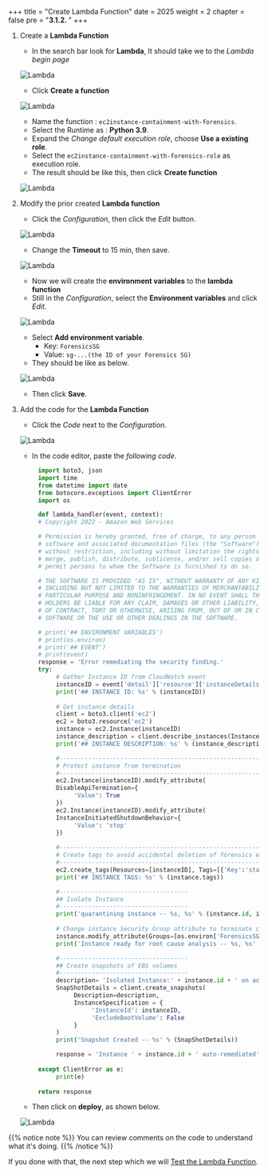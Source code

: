 +++
title = "Create Lambda Function"
date = 2025
weight = 2
chapter = false
pre = "<b>3.1.2. </b>"
+++

<!-- #### Create Lambda Function -->

1. Create a **Lambda Function**

     - In the search bar look for **Lambda**, It should take we to the _Lambda begin page_

     ![Lambda](../../../images/3/3.1/3.1.2/Lambda.png?width=90pc)

     - Click **Create a function**

     ![Lambda](../../../images/3/3.1/3.1.2/Create_function.png?width=90pc)

     - Name the function : `ec2instance-containment-with-forensics`.
     - Select the Runtime as : **Python 3.9**.
     - Expand the _Change default execution role_, choose **Use a existing role**.
     - Select the `ec2instance-containment-with-forensics-role` as execution role.
     - The result should be like this, then click **Create function**
     
     ![Lambda](../../../images/3/3.1/3.1.2/Create_function_settings.png?width=90pc)

2. Modify the prior created **Lambda function**
     - Click the _Configuration_, then click the _Edit_ button.
     
     ![Lambda](../../../images/3/3.1/3.1.2/Configure_function_runtime1.png?width=90pc)

     - Change the **Timeout** to 15 min, then save.

     ![Lambda](../../../images/3/3.1/3.1.2/Configure_function_runtime2.png?width=90pc)
       
     - Now we will create the **environment variables** to the **lambda function**
     - Still in the _Configuration_, select the **Environment variables** and click _Edit_.

     ![Lambda](../../../images/3/3.1/3.1.2/Configure_function_create_env_var.png?width=90pc)

     - Select **Add environment variable**.
       - Key: `ForensicsSG`
       - Value: `sg-...(the ID of your Forensics SG)`
     - They should be like as below.

     ![Lambda](../../../images/3/3.1/3.1.2/Configure_function_add_env_var.png?width=90pc)

     - Then click **Save**. 

3. Add the code for the **Lambda Function**
     - Click the _Code_ next to the _Configuration_.
     
     ![Lambda](../../../images/3/3.1/3.1.2/Add_code_Lambda.png?width=90pc)
     
     - In the code editor, paste the _following code_.
     
     ```python
          import boto3, json
          import time
          from datetime import date
          from botocore.exceptions import ClientError
          import os

          def lambda_handler(event, context):
          # Copyright 2022 - Amazon Web Services

          # Permission is hereby granted, free of charge, to any person obtaining a copy of this
          # software and associated documentation files (the "Software"), to deal in the Software
          # without restriction, including without limitation the rights to use, copy, modify,
          # merge, publish, distribute, sublicense, and/or sell copies of the Software, and to
          # permit persons to whom the Software is furnished to do so.

          # THE SOFTWARE IS PROVIDED "AS IS", WITHOUT WARRANTY OF ANY KIND, EXPRESS OR IMPLIED,
          # INCLUDING BUT NOT LIMITED TO THE WARRANTIES OF MERCHANTABILITY, FITNESS FOR A
          # PARTICULAR PURPOSE AND NONINFRINGEMENT. IN NO EVENT SHALL THE AUTHORS OR COPYRIGHT
          # HOLDERS BE LIABLE FOR ANY CLAIM, DAMAGES OR OTHER LIABILITY, WHETHER IN AN ACTION
          # OF CONTRACT, TORT OR OTHERWISE, ARISING FROM, OUT OF OR IN CONNECTION WITH THE
          # SOFTWARE OR THE USE OR OTHER DEALINGS IN THE SOFTWARE.

          # print('## ENVIRONMENT VARIABLES')
          # print(os.environ)
          # print('## EVENT')
          # print(event)
          response = 'Error remediating the security finding.'
          try:
               # Gather Instance ID from CloudWatch event
               instanceID = event['detail']['resource']['instanceDetails']['instanceId']
               print('## INSTANCE ID: %s' % (instanceID))
               
               # Get instance details
               client = boto3.client('ec2')
               ec2 = boto3.resource('ec2')
               instance = ec2.Instance(instanceID)
               instance_description = client.describe_instances(InstanceIds=[instanceID])
               print('## INSTANCE DESCRIPTION: %s' % (instance_description))

               #-------------------------------------------------------------------
               # Protect instance from termination
               #-------------------------------------------------------------------
               ec2.Instance(instanceID).modify_attribute(
               DisableApiTermination={
                    'Value': True
               })
               ec2.Instance(instanceID).modify_attribute(
               InstanceInitiatedShutdownBehavior={
                    'Value': 'stop'
               })
               
               #-------------------------------------------------------------------
               # Create tags to avoid accidental deletion of forensics evidence
               #-------------------------------------------------------------------
               ec2.create_tags(Resources=[instanceID], Tags=[{'Key':'status', 'Value':'isolated'}])
               print('## INSTANCE TAGS: %s' % (instance.tags))

               #------------------------------------
               ## Isolate Instance
               #------------------------------------
               print('quarantining instance -- %s, %s' % (instance.id, instance.instance_type))
               
               # Change instance Security Group attribute to terminate connections and allow Forensics Team's access
               instance.modify_attribute(Groups=[os.environ['ForensicsSG']])
               print('Instance ready for root cause analysis -- %s, %s' % (instance.id,  instance.security_groups))

               #------------------------------------
               ## Create snapshots of EBS volumes 
               #------------------------------------
               description= 'Isolated Instance:' + instance.id + ' on account: ' + event['detail']['accountId'] + ' on ' + date.today().strftime("%Y-%m-%d  %H:%M:%S")
               SnapShotDetails = client.create_snapshots(
                    Description=description,
                    InstanceSpecification = {
                         'InstanceId': instanceID,
                         'ExcludeBootVolume': False
                    }
               )
               print('Snapshot Created -- %s' % (SnapShotDetails))

               response = 'Instance ' + instance.id + ' auto-remediated'        
               
          except ClientError as e:
               print(e)
          
          return response

    ```

     - Then click on **deploy**, as shown below.
     
     ![Lambda](../../../images/3/3.1/3.1.2/Deploy_code_Lambda.png?width=90pc)

{{% notice note %}}
You can review comments on the code to understand what it's doing.
{{% /notice %}}

If you done with that, the next step which we will [Test the Lambda Function](../3.1.3-Test-Lambda-Function).
